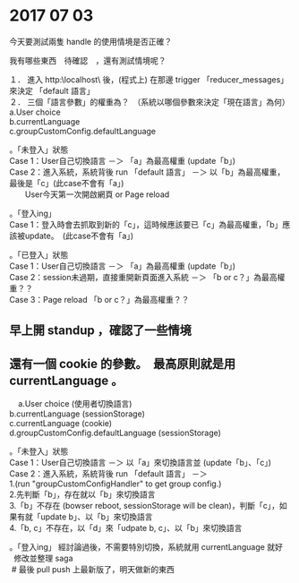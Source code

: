 # 2017 07 03  

今天要測試兩隻 handle 的使用情境是否正確？  

我有哪些東西　待確認　，還有測試情境呢？  


１． 進入 http:\\localhost\ 後，(程式上) 在那邊 trigger 「reducer_messages」 來決定 「default 語言」  
２． 三個「語言參數」的權重為？　（系統以哪個參數來決定「現在語言」為何）  
    a.User choice  
    b.currentLanguage  
    c.groupCustomConfig.defaultLanguage  
    

  。「未登入」狀態  
    Case 1：User自己切換語言 －＞ 「a」為最高權重 (update「b」)  
    Case 2：進入系統，系統背後 run 「default 語言」 －＞ 以「b」為最高權重，最後是「c」(此case不會有「a」)  
    　　User今天第一次開啟網頁 or Page reload  


  。「登入ing」  
    Case 1：登入時會去抓取到新的「c」，這時候應該要已「c」為最高權重，「b」應該被update。　(此case不會有「a」)  
  

  。「已登入」狀態  
    Case 1：User自己切換語言 －＞ 「a」為最高權重 (update「b」)  
    Case 2：session未過期，直接重開新頁面進入系統 －＞ 「b or c？」為最高權重？？  
    Case 3：Page reload  「b or c？」為最高權重？？  

## 早上開 standup ，確認了一些情境  
  
## 還有一個 cookie 的參數。　最高原則就是用 currentLanguage 。   
   
    a.User choice (使用者切換語言)  
    b.currentLanguage (sessionStorage)  
    c.currentLanguage (cookie)  
    d.groupCustomConfig.defaultLanguage (sessionStorage)  

  。「未登入」狀態  
    Case 1：User自己切換語言 －＞ 以「a」來切換語言並 (update「b」、「c」)  
    Case 2：進入系統，系統背後 run 「default 語言」 －＞   
        1.(run "groupCustomConfigHandler" to get group config.)  
        2.先判斷「b」，存在就以「b」來切換語言  
        3.「b」不存在 (bowser reboot, sessionStorage will be clean)，判斷「c」，如果有就「update b」、以「b」來切換語言  
        4.「b, c」不存在，以「d」來「udpate b, c」、以「b」來切換語言  
        
  。「登入ing」 經討論過後，不需要特別切換，系統就用 currentLanguage 就好  
  
  修改並整理 saga  
  # 最後 pull push 上最新版了，明天做新的東西
